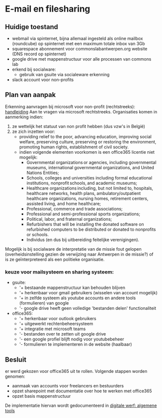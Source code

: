 # E-mail en filesharing

## Huidige toestand
- webmail via spinternet, bijna allemaal ingesteld als online mailbox (roundcube) op spinternet met een maximum totale inbox van 3Gb
- squarespace abonnement voor commonslabantwerpen.org website (DNS record op spinternet)
- google drive met mappenstructuur voor alle processen van commons lab
- erkend bij socialware: 
    - gebruik van gsuite via socialeware erkenning
- slack account voor non-profits

## Plan van aanpak
Erkenning aanvragen bij microsoft voor non-profit (rechtstreeks): [handleiding](https://nonprofit.microsoft.com/en-us/getting-started)
Aan te vragen via microsoft rechtstreeks. Organisaties komen in aanmerking indien: 
1. ze wettelijk het statuut van non profit hebben (dus vzw's in België)
2. ze zich inzetten voor: 
     - providing relief to the poor, advancing education, improving social welfare, preserving culture, preserving or restoring the environment, promoting human rights, establishment of civil society.
     - indien volgende elementen voorkomen is een office365 licentie niet mogelijk: 
          - Governmental organizations or agencies, including governmental museums, international governmental organizations, and United Nations Entities;
          - Schools, colleges and universities including formal educational institutions, nonprofit schools, and academic museums;
          -  Healthcare organizations including, but not limited to, hospitals, healthcare networks, health plans, ambulatory/outpatient healthcare organizations, nursing homes, retirement centers, assisted living, and home healthcare;
          - Professional, commerce and trade associations;
          - Professional and semi-professional sports organizations;
          - Political, labor, and fraternal organizations;
          - Refurbishers that will be installing the donated software on refurbished computers to be distributed or donated to nonprofits or schools. 
          - Individus (en dus bij uitbereiding feitelijke verenigingen).
          
Mogelijk is bij socialware de interpretatie van de missie fout gelopen (overheidsinstelling gezien de verwijzing naar Antwerpen in de missie?) of is ze geïnterpreteerd als een politieke organisatie. 

### keuze voor mailsysteem en sharing systeem: 
- gsuite: 
    - '+ bestaande mappenstructuur kan behouden blijven
    - '+ herkenbaar voor gmail gebruikers (wisselen van account mogelijk)
    - '+ in zelfde systeem als youtube accounts en andere tools (formulieren) van google
    - '- google drive heeft geen volledige 'bestanden delen' functionaliteit
- office365: 
    - '+ herkenbaar voor outlook gebruikers
    - '+ uitgewerkt rechtenbeheersysteem
    - '+ integratie met microsoft teams
    - '- bestanden over te zetten uit google drive
    - '- een google profiel blijft nodig voor youtubebeheer
    - '- formulieren te implementeren in de website (haalbaar)

## Besluit
er werd gekozen voor office365 uit te rollen. Volgende stappen worden genomen: 
- aanmaak van accounts voor freelancers en bestuurders
- opzet sharepoint met documentatie over hoe te werken met office365
- opzet basis mappenstructuur

De implementatie hiervan wordt gedocumenteerd in [digitale werf: algemene tools](pages/algemenetools.md)
